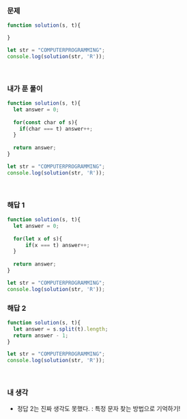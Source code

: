 ### 문제
```javascript
function solution(s, t){

}

let str = "COMPUTERPROGRAMMING";
console.log(solution(str, 'R'));
```

<br />

### 내가 푼 풀이
```javascript
function solution(s, t){
  let answer = 0;
  
  for(const char of s){
    if(char === t) answer++;
  }
  
  return answer;
}

let str = "COMPUTERPROGRAMMING";
console.log(solution(str, 'R'));
```

<br />

### 해답 1
```javascript
function solution(s, t){
  let answer = 0;
  
  for(let x of s){
      if(x === t) answer++;
  }
  
  return answer;
}

let str = "COMPUTERPROGRAMMING";
console.log(solution(str, 'R'));
```

### 해답 2
```javascript
function solution(s, t){
  let answer = s.split(t).length;
  return answer - 1;
}

let str = "COMPUTERPROGRAMMING";
console.log(solution(str, 'R'));
```

<br />

### 내 생각
- 정답 2는 진짜 생각도 못했다. : 특정 문자 찾는 방법으로 기억하기!